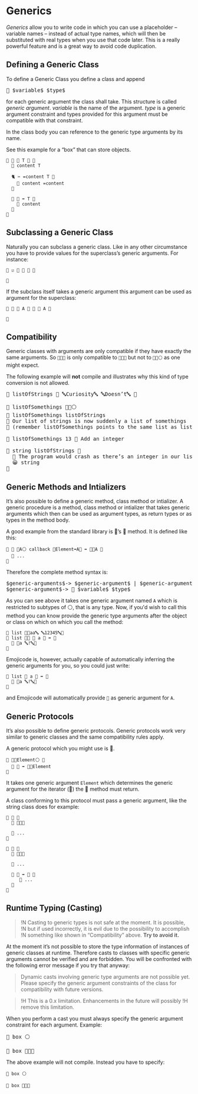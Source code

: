 # Generics

*Generics* allow you to write code in which you can use a placeholder – variable
names – instead of actual type names, which will then be substituted with real
types when you use that code later. This is a really powerful feature and is a
great way to avoid code duplication.

## Defining a Generic Class

To define a Generic Class you define a class and append

<pre class="syntax">
🐚 $variable$ $type$
</pre>

for each generic argument the class shall take. This structure is called
*generic argument*. *variable* is the name of the argument. *type* is a generic
argument constraint and types provided for this argument must be compatible with
that constraint.

In the class body you can reference to the generic type arguments by its name.

See this example for a “box” that can store objects.

```
🐇 🎁 🐚 T 🔵 🍇
  🍰 content T

  🐈 ✂️ =content T 🍇
    🍮 content =content
  🍉

  🐖 🎉 ➡️ T 🍇
    🍎 content
  🍉
🍉
```

## Subclassing a Generic Class

Naturally you can subclass a generic class. Like in any other circumstance you
have to provide values for the superclass’s generic arguments. For instance:

```
🐇 ☑️ 🎁 🐚 🔡 🍇

🍉
```

If the subclass itself takes a generic argument this argument can be used as
argument for the superclass:

```
🐇 🌟 🐚 A 🔵 🎁 🐚 A 🍇

🍉
```

## Compatibility

Generic classes with arguments are only compatible if they have exactly the
same arguments. So `🍨🐚🔡` is only compatible to `🍨🐚🔡` but not to
`🍨🐚⚪️` as one might expect.

The following example will **not** compile and illustrates why this
kind of type conversion is not allowed.

<pre class="negative-example">
🍦 listOfStrings 🍨 🔤Curiosity🔤 🔤Doesn’t🔤 🍆

🍰 listOfSomethings 🍨🐚⚪️
🍮 listOfSomethings listOfStrings
👴 Our list of strings is now suddenly a list of somethings
👴 (remember listOfSomethings points to the same list as listOfStrings)

🐻 listOfSomethings 13 👴 Add an integer

🔂 string listOfStrings 🍇
  👴 The program would crash as there’s an integer in our list of strings
  😀 string
🍉
</pre>

## Generic Methods and Intializers

It’s also possible to define a generic method, class method or intializer. A
generic procedure is a method, class method or intializer that takes generic
arguments which then can be used as argument types, as return types or as types
in the method body.

A good example from the standard library is 🍨’s 🐰 method. It is defined like
this:

```
🐖 🐰 🐚A⚪️ callback 🍇Element➡️A🍉 ➡️ 🍨🐚A 🍇
  👴 ...
🍉
```

Therefore the complete method syntax is:

<pre class="syntax">
$generic-arguments$-> $generic-argument$ | $generic-argument$ $generic-arguments$
$generic-argument$-> 🐚 $variable$ $type$
</pre>

As you can see above it takes one generic argument named `A` which is restricted
to subtypes of ⚪️, that is any type. Now, if you'd wish to call this method
you can know provide the generic type arguments after the object or class on
which on which you call the method:

```
🍦 list 🍨🔤aa🔤 🔤12345🔤🍆
🐰 list 🐚🔡 🍇 a 🔡 ➡️ 🔡
  🍎 🍪a 🔤!🔤🍪
🍉
```

Emojicode is, however, actually capable of automatically inferring the generic
arguments for you, so you could just write:

```
🐰 list 🍇 a 🔡 ➡️ 🔡
  🍎 🍪a 🔤!🔤🍪
🍉
```

and Emojicode will automatically provide `🔡` as generic argument for `A`.

## Generic Protocols

It’s also possible to define generic protocols. Generic protocols work
very similar to generic classes and the same compatibility rules apply.

A generic protocol which you might use is 🔂.

```
🐊 🔂🐚Element⚪️ 🍇
  🐖 🍡 ➡️ 🍡🐚Element
🍉
```

It takes one generic argument `Element` which determines the generic argument
for the iterator (🍡) the 🍡 method must return.

A class conforming to this protocol must pass a generic argument, like the
string class does for example:

```
🐇 📴 🍇
  🐊 🍡🐚🔣

  👴 ...
🍉

🐋 🔡 🍇
  🐊 🔂🐚🔣

  👴 ...

  🐖 🍡 ➡️ 📴 🍇
     👴 ...
  🍉
🍇
```

## Runtime Typing (Casting)

>!N Casting to generic types is not safe at the moment. It is possible,
>!N but if used incorrectly, it is evil due to the possibility to accomplish
>!N something like shown in “Compatibility” above. **Try to avoid it.**

At the moment it’s not possible to store the type information of instances of
generic classes at runtime. Therefore casts to classes with specific generic
arguments cannot be verified and are forbidden. You will be confronted with the
following error message if you try that anyway:

> Dynamic casts involving generic type arguments are not possible yet. Please
> specify the generic argument constraints of the class for compatibility with
> future versions.

>!H This is a 0.x limitation. Enhancements in the future will possibly
>!H remove this limitation.

When you perform a cast you must always specify the generic argument constraint
for each argument. Example:

<pre class="negative-example">
🍰 box ⚪️

🔲 box 🎁🐚🔡
</pre>

The above example will not compile. Instead you have to specify:

```
🍰 box ⚪️

🔲 box 🎁🐚🔵
```
